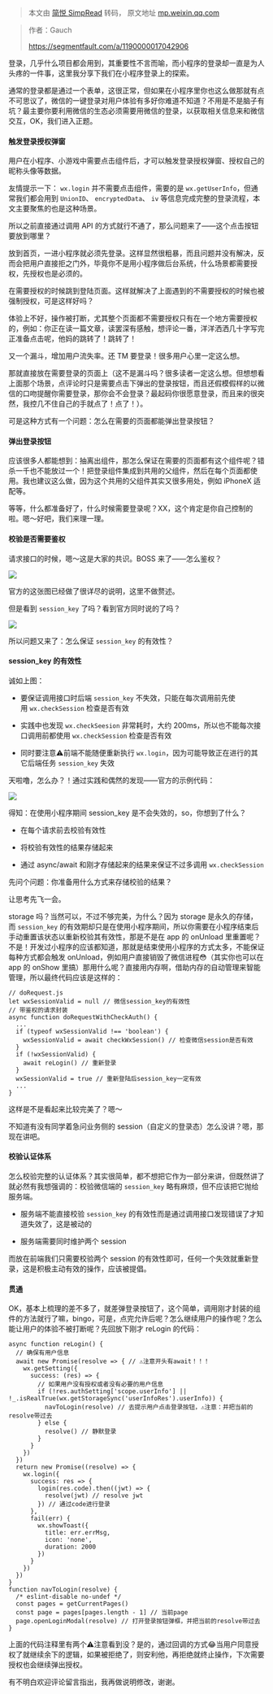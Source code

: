 > 本文由 [简悦 SimpRead](http://ksria.com/simpread/) 转码， 原文地址 [mp.weixin.qq.com](https://mp.weixin.qq.com/s?__biz=MzAxODE2MjM1MA==&mid=2651555725&idx=1&sn=d966cc2daeaf0dafe0fc95a5169127cc&chksm=8025504cb752d95a58162d28bd62691d77e19588503c350a2f8189f1bf7812a2e1a7649bf3d7&scene=21#wechat_redirect)

> 作者：Gauch
> 
> https://segmentfault.com/a/1190000017042906

登录，几乎什么项目都会用到，其重要性不言而喻，而小程序的登录却一直是为人头疼的一件事，这里我分享下我们在小程序登录上的探索。

通常的登录都是通过一个表单，这很正常，但如果在小程序里你也这么做那就有点不可思议了，微信的一键登录对用户体验有多好你难道不知道？不用是不是脑子有坑？最主要你要利用微信的生态必须需要用微信的登录，以获取相关信息来和微信交互，OK，我们进入正题。

#### 触发登录授权弹窗

用户在小程序、小游戏中需要点击组件后，才可以触发登录授权弹窗、授权自己的昵称头像等数据。

友情提示一下： `wx.login` 并不需要点击组件，需要的是 `wx.getUserInfo`，但通常我们都会用到 `UnionID`、 `encryptedData`、 `iv` 等信息完成完整的登录流程，本文主要聚焦的也是这种场景。

所以之前直接通过调用 API 的方式就行不通了，那么问题来了——这个点击按钮要放到哪里？

放到首页，一进小程序就必须先登录。这样显然很粗暴，而且问题并没有解决，反而会把用户直接拒之门外，毕竟你不是用小程序做后台系统，什么场景都需要授权，先授权也是必须的。

在需要授权的时候跳到登陆页面。这样就解决了上面遇到的不需要授权的时候也被强制授权，可是这样好吗？

体验上不好，操作被打断，尤其整个页面都不需要授权只有在一个地方需要授权的，例如：你正在读一篇文章，读罢深有感触，想评论一番，洋洋洒洒几十字写完正准备点击呢，他妈的跳转了！跳转了！

又一个漏斗，增加用户流失率。还 TM 要登录！很多用户心里一定这么想。

那就直接放在需要登录的页面上（这不是漏斗吗？很多读者一定这么想。但想想看上面那个场景，点评论时只是需要点击下弹出的登录按钮，而且还假模假样的以微信的口吻提醒你需要登录，那你会不会登录？最起码你很愿意登录，而且来的很突然，我控几不住自己的手就点了！点了！）。

可是这种方式有一个问题：怎么在需要的页面都能弹出登录按钮？

#### 弹出登录按钮

应该很多人都能想到：抽离出组件，那怎么保证在需要的页面都有这个组件呢？错杀一千也不能放过一个！把登录组件集成到共用的父组件，然后在每个页面都使用。我也建议这么做，因为这个共用的父组件其实又很多用处，例如 iPhoneX 适配等。

等等，什么都准备好了，什么时候需要登录呢？XX，这个肯定是你自己控制的啦。嗯～好吧，我们来理一理。

#### 校验是否需要鉴权

请求接口的时候，嗯～这是大家的共识。BOSS 来了——怎么鉴权？

![](https://mmbiz.qpic.cn/mmbiz_jpg/aVp1YC8UV0fFV6zzbicxvC8D2qTN5Qz2htQdLet90ttYnXianicR9iaYWegu8KESgf1j0x7beBpicq9yKKeL4E5erTg/640?wx_fmt=jpeg)

官方的这张图已经做了很详尽的说明，这里不做赘述。

但是看到 `session_key` 了吗？看到官方同时说的了吗？

![](https://mmbiz.qpic.cn/mmbiz_png/aVp1YC8UV0fFV6zzbicxvC8D2qTN5Qz2hjuuicesO4Jjn8wcM9XTrl2oaUkGfRZxiam67Oic4iaUzAj5fNV4ZMdrqCA/640?wx_fmt=png)

所以问题又来了：怎么保证 `session_key` 的有效性？

#### session_key 的有效性

诚如上图：

*   要保证调用接口时后端 `session_key` 不失效，只能在每次调用前先使用 `wx.checkSession` 检查是否有效
    
*   实践中也发现 `wx.checkSeesion` 非常耗时，大约 200ms，所以也不能每次接口调用前都使用 `wx.checkSession` 检查是否有效
    
*   同时要注意⚠️前端不能随便重新执行 `wx.login`，因为可能导致正在进行的其它后端任务 `session_key` 失效
    

天啦噜，怎么办？！通过实践和偶然的发现——官方的示例代码：

![](https://mmbiz.qpic.cn/mmbiz_png/aVp1YC8UV0fFV6zzbicxvC8D2qTN5Qz2hR6BkXXgA0cS8yyqDNp5zwo8e84xwylLuWnBbRoO4zOmXetEeHib65Mw/640?wx_fmt=png)

得知：在使用小程序期间 session_key 是不会失效的，so，你想到了什么？

*   在每个请求前去校验有效性
    
*   将校验有效性的结果存储起来
    
*   通过 async/await 和刚才存储起来的结果来保证不过多调用 `wx.checkSession`
    

先问个问题：你准备用什么方式来存储校验的结果？

让思考先飞一会。

storage 吗？当然可以，不过不够完美，为什么？因为 storage 是永久的存储，而 `session_key` 的有效期却只是在使用小程序期间，所以你需要在小程序结束后手动重置该状态以重新校验其有效性，那是不是在 app 的 onUnload 里重置呢？不是！开发过小程序的应该都知道，那就是结束使用小程序的方式太多，不能保证每种方式都会触发 onUnload，例如用户直接销毁了微信进程😳（其实你也可以在 app 的 onShow 里搞）那用什么呢？直接用内存啊，借助内存的自动管理来智能管理，所以最终代码应该是这样的：

```
// doRequest.js
let wxSessionValid = null // 微信session_key的有效性
// 带鉴权的请求封装
async function doRequestWithCheckAuth() {
  ...
  if (typeof wxSessionValid !== 'boolean') {
    wxSessionValid = await checkWxSession() // 检查微信session是否有效
  }
  if (!wxSessionValid) {
    await reLogin() // 重新登录
  }
  wxSessionValid = true // 重新登陆后session_key一定有效
  ...
}
```

这样是不是看起来比较完美了？嗯～

不知道有没有同学着急问业务侧的 session（自定义的登录态）怎么没讲？嗯，那现在讲吧。

#### 校验认证体系

怎么校验完整的认证体系？其实很简单，都不想把它作为一部分来讲，但既然讲了就必然有我想强调的：校验微信端的 `session_key` 略有麻烦，但不应该把它抛给服务端。

*   服务端不能直接校验 `session_key` 的有效性而是通过调用接口发现错误了才知道失效了，这是被动的
    
*   服务端需要同时维护两个 session
    

而放在前端我们只需要校验两个 session 的有效性即可，任何一个失效就重新登录，这是积极主动有效的操作，应该被提倡。

#### 贯通

OK，基本上梳理的差不多了，就差弹登录按钮了，这个简单，调用刚才封装的组件的方法就行了嘛，bingo，可是，点完允许后呢？怎么继续用户的操作呢？怎么能让用户的体验不被打断呢？先回放下刚才 reLogin 的代码：

```
async function reLogin() {
  // 确保有用户信息
  await new Promise(resolve => { // ⚠️注意开头有await！！！
    wx.getSetting({
      success: (res) => {
        // 如果用户没有授权或者没有必要的用户信息
        if (!res.authSetting['scope.userInfo'] || !_.isRealTrue(wx.getStorageSync('userInfoRes').userInfo)) {
          navToLogin(resolve) // 去提示用户点击登录按钮，⚠️注意：并把当前的resolve带过去
        } else {
          resolve() // 静默登录
        }
      }
    })
  })
  return new Promise((resolve) => {
    wx.login({
      success: res => {
        login(res.code).then((jwt) => {
          resolve(jwt) // resolve jwt
        }) // 通过code进行登录
      },
      fail(err) {
        wx.showToast({
          title: err.errMsg,
          icon: 'none',
          duration: 2000
        })
      }
    })
  })
}
function navToLogin(resolve) {
  /* eslint-disable no-undef */
  const pages = getCurrentPages()
  const page = pages[pages.length - 1] // 当前page
  page.openLoginModal(resolve) // 打开登录按钮弹框，并把当前的resolve带过去
}
```

上面的代码注释里有两个⚠️注意看到没？是的，通过回调的方式😂当用户同意授权了就继续余下的逻辑，如果被拒绝了，则安利他，再拒绝就终止操作，下次需要授权也会继续弹出授权。

有不明白欢迎评论留言指出，我再做说明修改，谢谢。